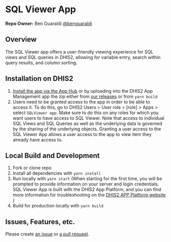 # SQL Viewer App

**Repo Owner:** Ben Guaraldi [@benguaraldi](https://github.com/benguaraldi)

## Overview

The SQL Viewer app offers a user-friendly viewing experience for SQL views and SQL queries in DHIS2, allowing for variable entry, search within query results, and column sorting. 

## Installation on DHIS2

1. [Install the app via the App Hub](https://apps.dhis2.org/app/a9c7c903-8b5c-43ea-a739-b8c6f9b30509) or by uploading into the DHIS2 App Management app the zip either from [our releases](https://github.com/pepfar-datim/sql-viewer/releases) or from `yarn build`
2. Users need to be granted access to the app in order to be able to access it. To do this, go to DHIS2 Users > User role > [role] > Apps > select `SQLViewer app`. Make sure to do this on any roles for which you want users to have access to SQL Viewer. Note that access to individual SQL Views and SQL Queries as well as the underlying data is governed by the sharing of the underlying objects. Granting a user access to the SQL Viewer App allows a user access to the app to view item they already have access to. 

## Local Build and Development

1. Fork or clone repo
2. Install all dependencies with `yarn install`
3. Run locally with `yarn start` (When starting for the first time, you will be prompted to provide information on your server and login credentials. SQL Viewer App is built with the DHIS2 App Platform, and you can find more information for troubleshooting on the [DHIS2 APP Platform website](https://platform.dhis2.nu/#/) )
4. Build for production locally with `yarn build`

## Issues, Features, etc.

Please create [an issue](https://github.com/pepfar-datim/sql-viewer/releases) or [a pull request](https://github.com/pepfar-datim/sql-viewer/pulls).
